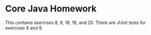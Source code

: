 # Core Java Homework

This contains exercises 8, 9, 18, 19, and 20. There are JUnit tests for exercises 8 and 9.